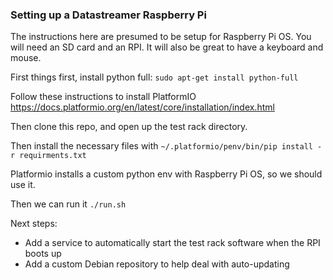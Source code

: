 ### Setting up a Datastreamer Raspberry Pi
The instructions here are presumed to be setup for Raspberry Pi OS.
You will need an SD card and an RPI. It will also be great to have a keyboard and mouse.

First things first, install python full:
`sudo apt-get install python-full`

Follow these instructions to install PlatformIO
https://docs.platformio.org/en/latest/core/installation/index.html

Then clone this repo, and open up the test rack directory.

Then install the necessary files with 
`~/.platformio/penv/bin/pip install -r requirments.txt`

Platformio installs a custom python env with Raspberry Pi OS, so we should use it.

Then we can run it
`./run.sh`

Next steps:
 - Add a service to automatically start the test rack software when the RPI boots up
 - Add a custom Debian repository to help deal with auto-updating